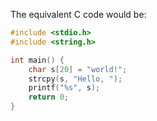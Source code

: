 The equivalent C code would be:

```c
#include <stdio.h>
#include <string.h>

int main() {
    char s[20] = "world!";
    strcpy(s, "Hello, ");
    printf("%s", s);
    return 0;
}
```
